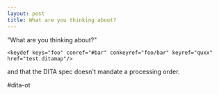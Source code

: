 ```yaml
---
layout: post
title: What are you thinking about?
---
```

"What are you thinking about?"

    <keydef keys="foo" conref="#bar" conkeyref="foo/bar" keyref="quxx" href="test.ditamap"/>

and that the DITA spec doesn't mandate a processing order.

\#dita-ot